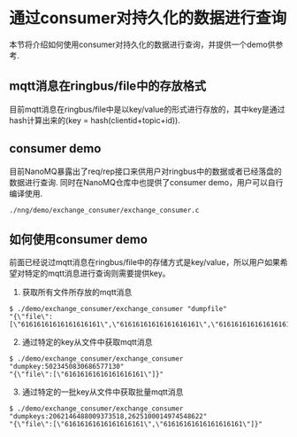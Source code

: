# 通过consumer对持久化的数据进行查询
本节将介绍如何使用consumer对持久化的数据进行查询，并提供一个demo供参考.

## mqtt消息在ringbus/file中的存放格式
目前mqtt消息在ringbus/file中是以key/value的形式进行存放的，其中key是通过hash计算出来的(key = hash(clientid+topic+id)).


## consumer demo
目前NanoMQ暴露出了req/rep接口来供用户对ringbus中的数据或者已经落盘的数据进行查询.
同时在NanoMQ仓库中也提供了consumer demo，用户可以自行编译使用.
```
./nng/demo/exchange_consumer/exchange_consumer.c
```

## 如何使用consumer demo
前面已经说过mqtt消息在ringbus/file中的存储方式是key/value，所以用户如果希望对特定的mqtt消息进行查询则需要提供key。

1. 获取所有文件所存放的mqtt消息
```
$ ./demo/exchange_consumer/exchange_consumer "dumpfile"
"{\"file\":[\"61616161616161616161\",\"61616161616161616161\",\"61616161616161616161\",...\"61616161616161616161\"]}"
```

2. 通过特定的key从文件中获取mqtt消息
```
$ ./demo/exchange_consumer/exchange_consumer "dumpkey:5023450830686577130"
"{\"file\":[\"61616161616161616161\"]}"
```

3. 通过特定的一批key从文件中获取批量mqtt消息
```
$ ./demo/exchange_consumer/exchange_consumer "dumpkeys:2062146488009373518,2625100014974548622"
"{\"file\":[\"61616161616161616161\",\"61616161616161616161\"]}"
```